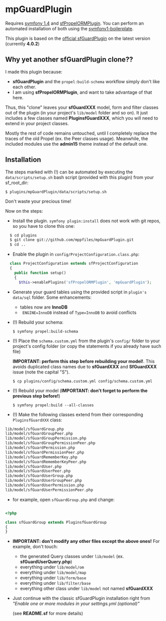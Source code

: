 # mpGuardPlugin #

Requires [symfony 1.4](https://github.com/symfony/symfony1) and [sfPropelORMPlugin](https://github.com/propelorm/sfPropelORMPlugin).
You can perform an automated installation of both using the [symfony1-boilerplate](https://github.com/mppfiles/symfony1-boilerplate).

This plugin is based on the [official sfGuardPlugin](http://www.symfony-project.org/plugins/sfGuardPlugin) on the latest version (currently **4.0.2**)

## Why yet another sfGuardPlugin clone??

I made this plugin because:

*   **sfGuardPlugin** and the `propel:build-schema` workflow simply don't like each other.
*   I am using **sfPropelORMPlugin**, and want to take advantage of that here.

Thus, this "clone" leaves your **sfGuardXXX** model, form and filter classes out of the plugin (in your project's `lib/model` folder and so on). It just includes a few classes named **PluginsfGuardXXX**, which you will need to extend in your project classes.

Mostly the rest of code remains untouched, until I completely replace the traces of the old Propel (ex. the Peer classes usage). Meanwhile, the included modules use the **admin15** theme instead of the default one.


## Installation

The steps marked with (!) can be automated by executing the `data/scripts/setup.sh` bash script (provided with this plugin) from your sf_root_dir:

`$ plugins/mpGuardPlugin/data/scripts/setup.sh`

Don't waste your precious time!

Now on the steps:

*   Install the plugin. `symfony plugin:install` does not work with git repos, so you have to clone this one:

```bash
  $ cd plugins
  $ git clone git://github.com/mppfiles/mpGuardPlugin.git              //or use HTTPS if you are behind a firewall
  $ cd ..
```
*   Enable the plugin in `config/ProjectConfiguration.class.php`:

```php
  class ProjectConfiguration extends sfProjectConfiguration
  {
    public function setup()
    {
      $this->enablePlugins('sfPropelORMPlugin', 'mpGuardPlugin');
```

*   Generate your guard tables using the provided script in `plugin's data/sql` folder. Some enhancements: 
    -   tables now are **InnoDB**
    - ` ENGINE=InnoDB` instead of `Type=InnoDB` to avoid conflicts
  
*   (!) Rebuild your schema:

    `$ symfony propel:build-schema`
  
*   (!) Place the `schema.custom.yml` from the plugin's `config/` folder to your project's config folder (or copy the statements if you already have such file)

    **IMPORTANT: perform this step before rebuilding your model!**. This avoids duplicated class names due to **sfGuardXXX** and **SfGuardXXX** issue (note the capital "S").

    `$ cp plugins/config/schema.custom.yml config/schema.custom.yml`
  
*   (!) Rebuild your model (**IMPORTANT: don't forget to perform the previous step before!**)

    `$ symfony propel:build --all-classes`
  
*   (!) Make the following classes extend from their corresponding `PluginsfGuardXXX` class:

```bash
lib/model/sfGuardGroup.php
lib/model/sfGuardGroupPeer.php
lib/model/sfGuardGroupPermission.php
lib/model/sfGuardGroupPermissionPeer.php
lib/model/sfGuardPermission.php
lib/model/sfGuardPermissionPeer.php
lib/model/sfGuardRememberKey.php
lib/model/sfGuardRememberKeyPeer.php
lib/model/sfGuardUser.php
lib/model/sfGuardUserPeer.php
lib/model/sfGuardUserGroup.php
lib/model/sfGuardUserGroupPeer.php
lib/model/sfGuardUserPermission.php
lib/model/sfGuardUserPermissionPeer.php
```


*   for example, open `sfGuardGroup.php` and change:

```php

<?php

class sfGuardGroup extends PluginsfGuardGroup
{
}
```

*   **IMPORTANT: don't modify any other files except the above ones!** For example, don't touch:
    *   the generated Query classes under `lib/model` (ex. **sfGuardUserQuery.php**)
    *   everything under `lib/model/om`
    *   everything under `lib/model/map`
    *   everything under `lib/form/base`
    *   everything under `lib/filter/base`
    *   everything other class under `lib/model` not named **sfGuardXXX**


*   Just continue with the classic sfGuardPlugin installation right from *"Enable one or more modules in your settings.yml (optional)"*

    (see **README.sf** for more details)